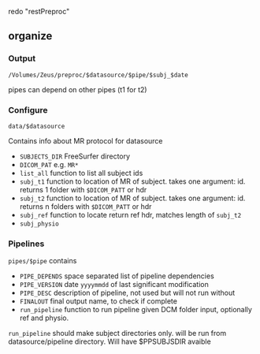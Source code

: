 redo "restPreproc" 

## organize

### Output
 `/Volumes/Zeus/preproc/$datasource/$pipe/$subj_$date`

pipes can depend on other pipes (t1 for t2)

### Configure
 `data/$datasource` 

Contains info about MR protocol for datasource
 * `SUBJECTS_DIR` FreeSurfer directory
 * `DICOM_PAT` e.g. `MR*`
 * `list_all` function to list all subject ids
 * `subj_t1` function to location of MR of subject. takes one argument: id. returns 1 folder with `$DICOM_PATT` or hdr
 * `subj_t2` function to location of MR of subject. takes one argument: id. returns n folders with `$DICOM_PATT` or hdr 
 * `subj_ref` function to locate  return ref hdr, matches length of `subj_t2`
 * `subj_physio` 

### Pipelines
`pipes/$pipe`
contains 
 * `PIPE_DEPENDS` space separated list of pipeline dependencies
 * `PIPE_VERSION` date `yyyymmdd` of last significant modification
 * `PIPE_DESC`    description of pipeline, not used but will not run without
 * `FINALOUT`     final output name, to check if complete
 * `run_pipeline` function to run pipeline given DCM folder input, optionally ref and physio.

 `run_pipeline` should make subject directories only. will be run from datasource/pipeline directory. Will have $PPSUBJSDIR avaible
